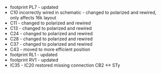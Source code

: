 * footprint PL7 - updated
* C10 incorrectly wired in schematic - changed to polarized and rewired, only affects 16k layout
* C11 - changed to polarized and rewired
* C13 - changed to polarized and rewired
* C24 - changed to polarized and rewired
* C28 - changed to polarized and rewired
* C37 - changed to polarized and rewired
* C43 - moved to more efficient position
* footprint RL1 - updated
* footprint RV1 - updated
* IC35 - IC20 restored missing connection CB2 <-> STy